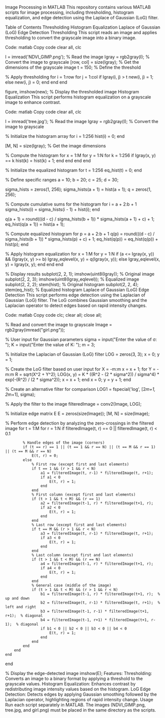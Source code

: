 Image Processing in MATLAB
This repository contains various MATLAB scripts for image processing, including thresholding, histogram equalization, and edge detection using the Laplace of Gaussian (LoG) filter.

Table of Contents
Thresholding
Histogram Equalization
Laplace of Gaussian (LoG) Edge Detection
Thresholding
This script reads an image and applies thresholding to convert the grayscale image into a binary image.

Code:
matlab
Copy code
clear all, clc

I = imread('NDVI_GIMP.png');  % Read the image
Igray = rgb2gray(I);          % Convert the image to grayscale
[row, col] = size(Igray);     % Get the dimensions of the grayscale image
t = 150;                      % Define the threshold

% Apply thresholding
for i = 1:row
    for j = 1:col
        if Igray(i, j) > t
            new(i, j) = 1;
        else
            new(i, j) = 0;
        end
    end
end

figure, imshow(new);  % Display the thresholded image
Histogram Equalization
This script performs histogram equalization on a grayscale image to enhance contrast.

Code:
matlab
Copy code
clear all, clc

I = imread('tree.jpg');       % Read the image
Igray = rgb2gray(I);          % Convert the image to grayscale

% Initialize the histogram array
for i = 1:256
    hist(i) = 0;
end

[M, N] = size(Igray);  % Get the image dimensions

% Compute the histogram
for x = 1:M
    for y = 1:N
        for k = 1:256
            if Igray(x, y) == k
                hist(k) = hist(k) + 1;
            end
        end
    end
end

% Initialize the equalized histogram
for t = 1:256
    eq_hist(t) = 0;
end

% Define specific ranges
a = 10; b = 20; c = 25; d = 30;

sigma_hists = zeros(1, 256);
sigma_hists(a + 1) = hist(a + 1);
q = zeros(1, 256);

% Compute cumulative sums for the histogram
for i = a + 2:b + 1
    sigma_hists(i) = sigma_hists(i - 1) + hist(i);
end

q(a + 1) = round(((d - c) / sigma_hists(b + 1)) * sigma_hists(a + 1) + c) + 1;
eq_hist(q(a + 1)) = hist(a + 1);

% Compute equalized histogram
for p = a + 2:b + 1
    q(p) = round(((d - c) / sigma_hists(b + 1)) * sigma_hists(p) + c) + 1;
    eq_hist(q(p)) = eq_hist(q(p)) + hist(p);
end

% Apply histogram equalization
for x = 1:M
    for y = 1:N
        if (a <= Igray(x, y)) && (Igray(x, y) >= b)
            Igray_eqlevel(x, y) = q(Igray(x, y));
        else
            Igray_eqlevel(x, y) = Igray(x, y);
        end
    end
end

% Display results
subplot(2, 2, 1); imshow(uint8(Igray));                % Original image
subplot(2, 2, 3); imshow(uint8(Igray_eqlevel));        % Equalized image
subplot(2, 2, 2); stem(hist);                          % Original histogram
subplot(2, 2, 4); stem(eq_hist);                       % Equalized histogram
Laplace of Gaussian (LoG) Edge Detection
This script performs edge detection using the Laplacian of Gaussian (LoG) filter. The LoG combines Gaussian smoothing and the Laplacian operator to detect edges based on rapid intensity changes.

Code:
matlab
Copy code
clc;
clear all;
close all;

% Read and convert the image to grayscale
Image = rgb2gray(imread("girl.png"));

% User input for Gaussian parameters
sigma = input("Enter the value of σ: ");
K = input("Enter the value of K: ");
m = 3;

% Initialize the Laplacian of Gaussian (LoG) filter
LOG = zeros(3, 3);
x = 0;
y = 1;

% Create the LoG filter based on user input
for X = -m:m
    x = x + 1;
    for Y = -m:m
        R = sqrt(X^2 + Y^2);
        LOG(x, y) = K * ((R^2 - (2 * sigma^2)) / sigma^4) * exp(-(R^2) / (2 * sigma^2));
        x = x + 1;
    end
    x = 0;
    y = y + 1;
end

% Create an alternative filter for comparison
LOG1 = fspecial('log', [2*m+1, 2*m+1], sigma);

% Apply the filter to the image
filteredImage = conv2(Image, LOG);

% Initialize edge matrix E
E = zeros(size(Image));
[M, N] = size(Image);

% Perform edge detection by analyzing the zero-crossings in the filtered image
for t = 1:M
    for r = 1:N
        if filteredImage(t, r) == 0 || filteredImage(t, r) < 0.1
            
            % Handle edges of the image (corners)
            if (t == r) == 1 || (t == 1 && r == N) || (t == M && r == 1) || (t == M && r == N)
                E(t, r) = 0;
            else
                % First row (except first and last elements)
                if t == 1 && (r > 1 && r < N)
                    a1 = filteredImage(t, r-1) * filteredImage(t, r+1);
                    if a1 < 0
                        E(t, r) = 1;
                    end
                end
                % First column (except first and last elements)
                if (t > 1 && t < M) && (r == 1)
                    a2 = filteredImage(t-1, r) * filteredImage(t+1, r);
                    if a2 < 0
                        E(t, r) = 1;
                    end
                end
                % Last row (except first and last elements)
                if t == M && (r > 1 && r < N)
                    a3 = filteredImage(t, r-1) * filteredImage(t, r+1);
                    if a3 < 0
                        E(t, r) = 1;
                    end
                end
                % Last column (except first and last elements)
                if (t > 1 && t < M) && (r == N)
                    a4 = filteredImage(t-1, r) * filteredImage(t+1, r);
                    if a4 < 0
                        E(t, r) = 1;
                    end
                end
                % General case (middle of the image)
                if (t > 1 && t < M) && (r > 1 && r < N)
                    b1 = filteredImage(t-1, r) * filteredImage(t+1, r);  % up and down
                    b2 = filteredImage(t, r-1) * filteredImage(t, r+1);  % left and right
                    b3 = filteredImage(t-1, r-1) * filteredImage(t+1, r+1);  % diagonal
                    b4 = filteredImage(t-1, r+1) * filteredImage(t+1, r-1);  % diagonal
                    if b1 < 0 || b2 < 0 || b3 < 0 || b4 < 0
                        E(t, r) = 1;
                    end
                end
            end
        end
    end
end

% Display the edge-detected image
imshow(E);
Features:
Thresholding: Converts an image to a binary format by applying a threshold to the grayscale values.
Histogram Equalization: Enhances contrast by redistributing image intensity values based on the histogram.
LoG Edge Detection: Detects edges by applying Gaussian smoothing followed by the Laplacian operator, highlighting regions of rapid intensity change.
Usage
Run each script separately in MATLAB. The images (NDVI_GIMP.png, tree.jpg, and girl.png) must be placed in the same directory as the scripts.
